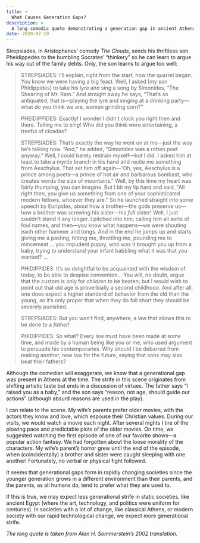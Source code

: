 ```yaml
---
title: >
  What Causes Generation Gaps?
description: >
  A long comedic quote demonstrating a generation gap in ancient Athens, and a few thoughts about what causes such gaps.
date: 2020-07-19
---
```


Strepsiades, in Aristophanes’ comedy _The Clouds_, sends his thriftless son Pheidippedes to the bumbling Socrates’ “thinkery” so he can learn to argue his way out of the family debts. Only, the son learns to argue too well:

<blockquote>
<p>STREPSIADES: I’ll explain, right from the start, how the quarrel began. You know we were having a big feast. Well, I asked [my son Phidippides] to take his lyre and sing a song by Simonides, “The Shearing of Mr. Ram.” And straight away he says, “That’s so antiquated, that is—playing the lyre and singing at a drinking party—what do you think we are, women grinding corn?”</p>
<p>PHEIDIPPIDES: Exactly! I wonder I didn’t clock you right then and there. Telling me to <em>sing</em>! Who did you think were entertaining, a treeful of cicadas?</p>
<p>STREPSIADES: That’s exactly the way he went on at me—just the way he’s talking now. “And,” he added, “Simonides was a rotten poet anyway.” Well, I could barely restrain myself—but I did. I asked him at least to take a myrtle branch in his hand and recite me something from Aeschylus. That set him off again—”Oh, yes, Aeschylus is a prince among poets—a prince of hot air and barbarous bombast, who creates words the size of mountains.” Well, by this time my heart was fairly thumping, you can imagine. But I bit my lip hard and said, “All right then, you give us something from one of your sophisticated modern fellows, whoever they are.” So he launched straight into some speech by Euripides, about how a brother—the gods preserve us—how a brother was screwing his sister—his <em>full</em> sister! Well, I just couldn’t stand it any longer. I pitched into him, calling him all sorts of foul names, and then—you know what happens—we were shouting each other hammer and tongs. And in the end he jumps up and starts giving me a pasting, hitting me, throttling me, pounding me to mincemeat … you impudent puppy, who was it brought you up from a baby, trying to understand your infant babbling what it was that you wanted? …</p>
<p>PHIDIPPIDES: It’s so delightful to be acquainted with the wisdom of today, to be able to despise convention… You will, no doubt, argue that the custom is only for <em>children</em> to be beaten; but I would wish to point out that old age is proverbially a second childhood. And after all, one does expect a higher standard of behavior from the old than the young, so it’s only proper that when they do fall short they should be severely punished.</p>
<p>STREPSIADES: But you won’t find, anywhere, a law that allows this to be done to a <em>father</em>!</p>
<p>PHIDIPPIDES: So what? Every law must have been made at some time, and made by a human being like you or me, who used argument to persuade his contemporaries. Why should I be debarred from making another, new law for the future, saying that sons may also beat their fathers?</p>
</blockquote>

Although the comedian will exaggerate, we know that a generational gap was present in Athens at the time. The strife in this scene originates from shifting artistic taste but ends in a discussion of virtues. The father says “I raised you as a baby,” and the son says “reason, not age, should guide our actions” (although absurd reasons are used in the play).

I can relate to the scene. My wife’s parents prefer older movies, with the actors they know and love, which espouse their Christian values. During our visits, we would watch a movie each night. After several nights I tire of the plowing pace and predictable plots of the older movies. On time, we suggested watching the first episode of one of our favorite shows—a popular action fantasy. We had forgotten about the loose morality of the characters. My wife’s parent’s horror grew until the end of the episode, when (coincidentally) a brother and sister were caught sleeping with one another! Fortunately, no verbal or physical fight followed.

It seems that generational gaps form in rapidly changing societies since the younger generation grows in a different environment than their parents, and the parents, as all humans do, tend to prefer what they are used to.

If this is true, we may expect less generational strife in static societies, like ancient Egypt (where the art, technology, and politics were uniform for centuries). In societies with a lot of change, like classical Athens, or modern society with our rapid technological change, we expect more generational strife.

_The long quote is taken from Alan H. Sommerstein’s 2002 translation._
